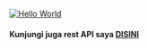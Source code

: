 [![Hello World](https://media.giphy.com/media/bcKmIWkUMCjVm/giphy.gif)](#)
#### Kunjungi juga rest API saya [DISINI](https://ihsandevs.herokuapp.com "Ihsan Devs API")

